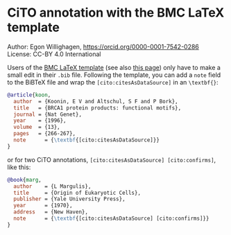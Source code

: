 # CiTO annotation with the BMC LaTeX template

Author: Egon Willighagen, https://orcid.org/0000-0001-7542-0286 <br />
License: CC-BY 4.0 International

Users of the [BMC LaTeX template](http://media.biomedcentral.com/content/production/bmc_article-tex.zip) (see also
[this page](https://jcheminf.biomedcentral.com/submission-guidelines/preparing-your-manuscript)) only have to
make a small edit in their `.bib` file. Following the template, you can add a `note` field to the BiBTeX file
and wrap the `[cito:citesAsDataSource]` in an `\textbf{}`:

```bibtex
@article{koon,
  author  = {Koonin, E V and Altschul, S F and P Bork}, 
  title   = {BRCA1 protein products: functional motifs}, 
  journal = {Nat Genet}, 
  year    = {1996},
  volume  = {13}, 
  pages   = {266-267},
  note      = {\textbf{[cito:citesAsDataSource]}}
}
```

or for two CiTO annotations, `[cito:citesAsDataSource] [cito:confirms]`, like this:

```bibtex
@book{marg,
  author    = {L Margulis}, 
  title     = {Origin of Eukaryotic Cells},
  publisher = {Yale University Press}, 
  year      = {1970},
  address   = {New Haven},
  note      = {\textbf{[cito:citesAsDataSource] [cito:confirms]}}
}
```

